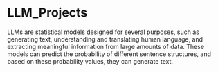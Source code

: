 # LLM_Projects

LLMs are statistical models designed for several purposes, such as generating text, understanding and translating human language, and extracting meaningful information from large amounts of data. These models can predict the probability of different sentence structures, and based on these probability values, they can generate text.
